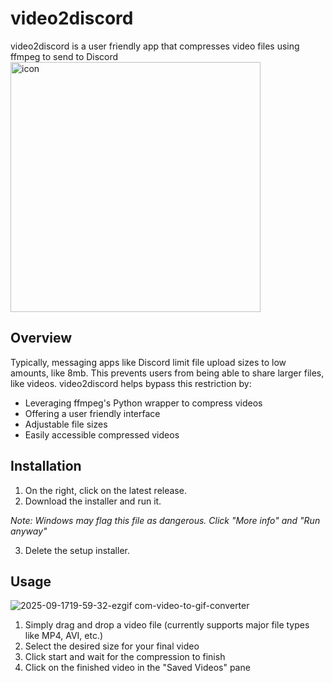 # video2discord
video2discord is a user friendly app that compresses video files using ffmpeg to send to Discord
<img width="400" height="400" alt="icon" src="https://github.com/user-attachments/assets/9dffa6db-2023-4d3e-b132-559035722258" />

## Overview

Typically, messaging apps like Discord limit file upload sizes to low amounts, like 8mb. This prevents users from being able to share larger files, like videos.
video2discord helps bypass this restriction by:
- Leveraging ffmpeg's Python wrapper to compress videos
- Offering a user friendly interface
- Adjustable file sizes
- Easily accessible compressed videos

## Installation
1. On the right, click on the latest release.
2. Download the installer and run it.
   
*Note: Windows may flag this file as dangerous. Click "More info" and "Run anyway"*

3. Delete the setup installer.

## Usage
![2025-09-1719-59-32-ezgif com-video-to-gif-converter](https://github.com/user-attachments/assets/ea575a4c-23cf-4478-8528-d8a9de090dd9)

1. Simply drag and drop a video file (currently supports major file types like MP4, AVI, etc.)
2. Select the desired size for your final video
3. Click start and wait for the compression to finish
4. Click on the finished video in the "Saved Videos" pane
